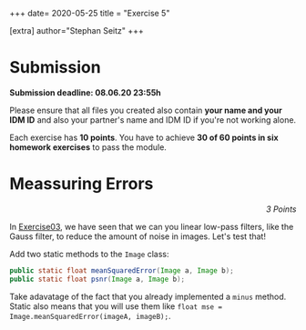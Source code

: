 +++
date= 2020-05-25
title = "Exercise 5"

[extra]
author="Stephan Seitz"
+++

# Submission

**Submission deadline: 08.06.20 23:55h**

Please ensure that all files you created also contain **your name and your IDM ID** and also your partner's name and IDM ID if you're not working alone.

Each exercise has **10 points**. You have to achieve **30 of 60 points in six homework exercises** to pass the module.

# Meassuring Errors

<P align="right"><i>3 Points</i>

In [Exercise03](../exercise03), we have seen that we can you linear low-pass filters, like the Gauss filter, to reduce 
the amount of noise in images. Let's test that!

Add two static methods to the `Image` class:

```java
public static float meanSquaredError(Image a, Image b);
public static float psnr(Image a, Image b);
```

Take adavatage of the fact that you already implemented a `minus` method.
Static also means that you will use them like `float mse = Image.meanSquaredError(imageA, imageB);`.


